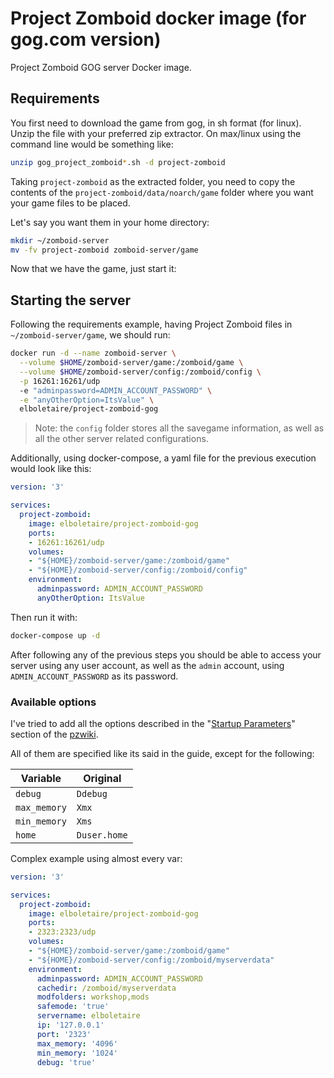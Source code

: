 Project Zomboid docker image (for gog.com version)
==================================================

Project Zomboid GOG server Docker image.

Requirements
------------

You first need to download the game from gog, in sh format (for linux). Unzip
the file with your preferred zip extractor. On max/linux using the command line
would be something like:

~~~bash
unzip gog_project_zomboid*.sh -d project-zomboid
~~~

Taking `project-zomboid` as the extracted folder, you need to copy the contents of the
`project-zomboid/data/noarch/game` folder where you want your game files to be placed.

Let's say you want them in your home directory:

~~~bash
mkdir ~/zomboid-server
mv -fv project-zomboid zomboid-server/game
~~~

Now that we have the game, just start it:

Starting the server
-------------------

Following the requirements example, having Project Zomboid files in
`~/zomboid-server/game`, we should run:

~~~bash
docker run -d --name zomboid-server \
  --volume $HOME/zomboid-server/game:/zomboid/game \
  --volume $HOME/zomboid-server/config:/zomboid/config \
  -p 16261:16261/udp
  -e "adminpassword=ADMIN_ACCOUNT_PASSWORD" \
  -e "anyOtherOption=ItsValue" \
  elboletaire/project-zomboid-gog
~~~

> Note: the `config` folder stores all the savegame information, as well as all
the other server related configurations.

Additionally, using docker-compose, a yaml file for the previous execution would
look like this:

~~~yaml
version: '3'

services:
  project-zomboid:
    image: elboletaire/project-zomboid-gog
    ports:
    - 16261:16261/udp
    volumes:
    - "${HOME}/zomboid-server/game:/zomboid/game"
    - "${HOME}/zomboid-server/config:/zomboid/config"
    environment:
      adminpassword: ADMIN_ACCOUNT_PASSWORD
      anyOtherOption: ItsValue
~~~

Then run it with:

~~~bash
docker-compose up -d
~~~

After following any of the previous steps you should be able to access
your server using any user account, as well as the `admin` account, using
`ADMIN_ACCOUNT_PASSWORD` as its password.

### Available options

I've tried to add all the options described in the
"[Startup Parameters][startup parameters]" section of the [pzwiki][pzwiki].

All of them are specified like its said in the guide, except for the following:

| Variable     | Original     |
| ------------ | ------------ |
| `debug`      | `Ddebug`     |
| `max_memory` | `Xmx`        |
| `min_memory` | `Xms`        |
| `home`       | `Duser.home` |

Complex example using almost every var:

~~~yaml
version: '3'

services:
  project-zomboid:
    image: elboletaire/project-zomboid-gog
    ports:
    - 2323:2323/udp
    volumes:
    - "${HOME}/zomboid-server/game:/zomboid/game"
    - "${HOME}/zomboid-server/config:/zomboid/myserverdata"
    environment:
      adminpassword: ADMIN_ACCOUNT_PASSWORD
      cachedir: /zomboid/myserverdata
      modfolders: workshop,mods
      safemode: 'true'
      servername: elboletaire
      ip: '127.0.0.1'
      port: '2323'
      max_memory: '4096'
      min_memory: '1024'
      debug: 'true'
~~~

[startup parameters]: https://pzwiki.net/wiki/Startup_Parameters
[pzwiki]: https://pzwiki.net
